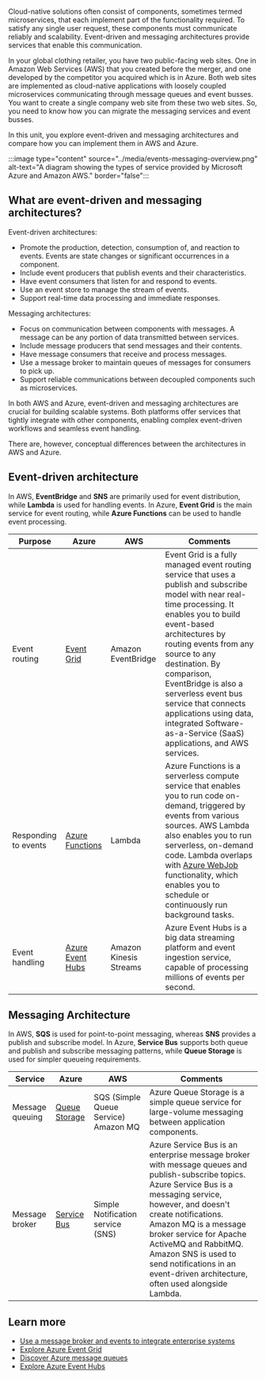 Cloud-native solutions often consist of components, sometimes termed microservices, that each implement part of the functionality required. To satisfy any single user request, these components must communicate reliably and scalability. Event-driven and messaging architectures provide services that enable this communication.

In your global clothing retailer, you have two public-facing web sites. One in Amazon Web Services (AWS) that you created before the merger, and one developed by the competitor you acquired which is in Azure. Both web sites are implemented as cloud-native applications with loosely coupled microservices communicating through message queues and event busses. You want to create a single company web site from these two web sites. So, you need to know how you can migrate the messaging services and event busses.

In this unit, you explore event-driven and messaging architectures and compare how you can implement them in AWS and Azure.

:::image type="content" source="../media/events-messaging-overview.png" alt-text="A diagram showing the types of service provided by Microsoft Azure and Amazon AWS." border="false":::

## What are event-driven and messaging architectures?

Event-driven architectures:

- Promote the production, detection, consumption of, and reaction to events. Events are state changes or significant occurrences in a component.
- Include event producers that publish events and their characteristics.
- Have event consumers that listen for and respond to events.
- Use an event store to manage the stream of events.
- Support real-time data processing and immediate responses.

Messaging architectures:

- Focus on communication between components with messages. A message can be any portion of data transmitted between services.
- Include message producers that send messages and their contents.
- Have message consumers that receive and process messages.
- Use a message broker to maintain queues of messages for consumers to pick up.
- Support reliable communications between decoupled components such as microservices.

In both AWS and Azure, event-driven and messaging architectures are crucial for building scalable systems. Both platforms offer services that tightly integrate with other components, enabling complex event-driven workflows and seamless event handling.

There are, however, conceptual differences between the architectures in AWS and Azure.

## Event-driven architecture

In AWS, **EventBridge** and **SNS** are primarily used for event distribution, while **Lambda** is used for handling events. In Azure, **Event Grid** is the main service for event routing, while **Azure Functions** can be used to handle event processing.

| Purpose | Azure | AWS | Comments |
|---------|---------|---------|---------|
| Event routing | [Event Grid](/azure/event-grid/overview) | Amazon EventBridge | Event Grid is a fully managed event routing service that uses a publish and subscribe model with near real-time processing. It enables you to build event-based architectures by routing events from any source to any destination. By comparison, EventBridge is also a serverless event bus service that connects applications using data, integrated Software-as-a-Service (SaaS) applications, and AWS services. |
| Responding to events | [Azure Functions](/azure/azure-functions/functions-overview) | Lambda | Azure Functions is a serverless compute service that enables you to run code on-demand, triggered by events from various sources. AWS Lambda also enables you to run serverless, on-demand code. Lambda overlaps with [Azure WebJob](/azure/app-service/webjobs-create) functionality, which enables you to schedule or continuously run background tasks. |
| Event handling | [Azure Event Hubs](/azure/event-hubs/event-hubs-about) | Amazon Kinesis Streams | Azure Event Hubs is a big data streaming platform and event ingestion service, capable of processing millions of events per second. |

## Messaging Architecture

In AWS, **SQS** is used for point-to-point messaging, whereas **SNS** provides a publish and subscribe model. In Azure, **Service Bus** supports both queue and publish and subscribe messaging patterns, while **Queue Storage** is used for simpler queueing requirements.

| Service | Azure | AWS | Comments |
|---------|---------|---------|---------|
| Message queuing | [Queue Storage](/azure/storage/queues/storage-queues-introduction) | SQS (Simple Queue Service) Amazon MQ | Azure Queue Storage is a simple queue service for large-volume messaging between application components. |
| Message broker | [Service Bus](/azure/service-bus-messaging/service-bus-messaging-overview) | Simple Notification service (SNS) | Azure Service Bus is an enterprise message broker with message queues and publish-subscribe topics. Azure Service Bus is a messaging service, however, and doesn't create notifications. Amazon MQ is a message broker service for Apache ActiveMQ and RabbitMQ. Amazon SNS is used to send notifications in an event-driven architecture, often used alongside Lambda. |

## Learn more

- [Use a message broker and events to integrate enterprise systems](/azure/architecture/example-scenario/integration/queues-events)
- [Explore Azure Event Grid](/training/modules/azure-event-grid/)
- [Discover Azure message queues](/training/modules/discover-azure-message-queue/)
- [Explore Azure Event Hubs](/training/modules/azure-event-hubs/)
